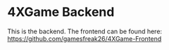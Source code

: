 # 4XGame Backend

This is the backend.  The frontend can be found here: https://github.com/gamesfreak26/4XGame-Frontend